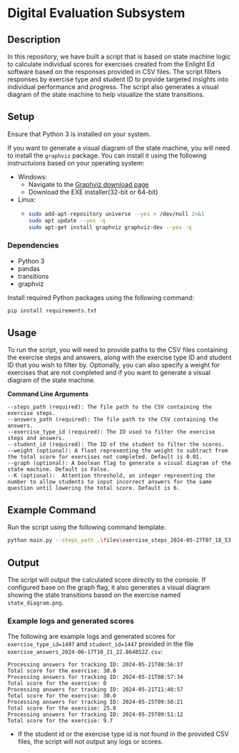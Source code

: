 # Digital Evaluation Subsystem

## Description
In this repository, we have built a script that is based on state machine logic to calculate  individual scores for exercises created from the Enlight Ed software based on the responses provided in CSV files. The script filters responses by exercise type and student ID to provide targeted insights into individual performance and progress. The script also generates a visual diagram of the state machine to help visualize the state transitions.

## Setup
Ensure that Python 3 is installed on your system.

If you want to generate a visual diagram of the state machine, you will need to install the `graphviz` package. You can install it using the following instructuions based on your operating system:
* Windows:
  * Navigate to the [Graphviz download page](https://graphviz.gitlab.io/_pages/Download/Download_windows.html) 
  * Download the EXE installer(32-bit or 64-bit)
* Linux: 
  * ```bash
    sudo add-apt-repository universe --yes > /dev/null 2>&1
    sudo apt update --yes -q
    sudo apt-get install graphviz graphviz-dev --yes -q
    ```



### Dependencies
- Python 3
- pandas
- transitions
- graphviz

Install required Python packages using the following command:

```bash
pip install requirements.txt
```

## Usage

To run the script, you will need to provide paths to the CSV files containing the exercise steps and answers, along with the exercise type ID and student ID that you wish to filter by. Optionally, you can also specify a weight for exercises that are not completed and if you want to generate a visual diagram of the state machine.

**Command Line Arguments**

    --steps_path (required): The file path to the CSV containing the exercise steps.
    --answers_path (required): The file path to the CSV containing the answers.
    --exercise_type_id (required): The ID used to filter the exercise steps and answers.
    --student_id (required): The ID of the student to filter the scores.
    --weight (optional): A float representing the weight to subtract from the total score for exercises not completed. Default is 0.01.
    --graph (optional): A boolean flag to generate a visual diagram of the state machine. Default is False.
    --Κ (optional):  Attention threshold, an integer representing the number to allow students to input incorrect answers for the same question until lowering the total score. Default is 6.
## Example Command

Run the script using the following command template:

```bash
python main.py --steps_path .\files\exercise_steps_2024-05-27T07_18_53.350009Z.csv --answers_path .\files\exercise_answers_2024-06-17T10_21_22.864852Z.csv --exercise_type_id 1497 --student_id 1447 --weight 0.01 --graph
```

## Output

The script will output the calculated score directly to the console. If configured base on the graph flag, it also generates a visual diagram showing the state transitions based on the exercise named `state_diagram.png`.
### Example logs and generated scores
The following are example logs and generated scores for `exercise_type_id=1497` and `student_id=1447` provided in the file `exercise_answers_2024-06-17T10_21_22.864852Z.csv`:

```
Processing answers for tracking ID: 2024-05-21T08:56:37
Total score for the exercise: 30.0
Processing answers for tracking ID: 2024-05-21T08:57:34
Total score for the exercise: 0
Processing answers for tracking ID: 2024-05-21T11:40:57
Total score for the exercise: 30.0
Processing answers for tracking ID: 2024-05-25T09:50:21
Total score for the exercise: 25.0
Processing answers for tracking ID: 2024-05-25T09:51:12
Total score for the exercise: 9.7
```
* If the student id or the exercise type id is not found in the provided CSV files, the script will not output any logs or scores.
